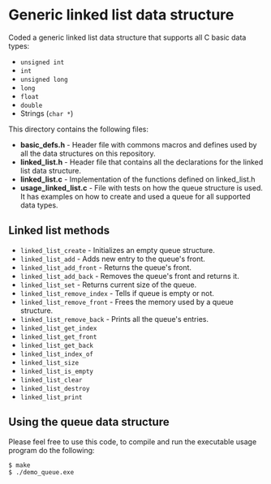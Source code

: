 Generic linked list data structure
====================
Coded a generic linked list data structure that supports all C basic data types:
* `unsigned int`
* `int`
* `unsigned long`
* `long`
* `float`
* `double`
* Strings (`char *`)

This directory contains the following files:
* **basic_defs.h** - Header file with commons macros and defines used by all the data structures on this repository.
* **linked_list.h** - Header file that contains all the declarations for the linked list data structure.
* **linked_list.c** - Implementation of the functions defined on linked_list.h
* **usage_linked_list.c** - File with tests on how the queue structure is used. It has examples on how to create and used a queue for all supported data types.

## Linked list methods
* `linked_list_create` - Initializes an empty queue structure.
* `linked_list_add` - Adds new entry to the queue's front.
* `linked_list_add_front` - Returns the queue's front.
* `linked_list_add_back` - Removes the queue's front and returns it.
* `linked_list_set` - Returns current size of the queue.
* `linked_list_remove_index` - Tells if queue is empty or not.
* `linked_list_remove_front` - Frees the memory used by a queue structure.
* `linked_list_remove_back` - Prints all the queue's entries.
* `linked_list_get_index`
* `linked_list_get_front`
* `linked_list_get_back`
* `linked_list_index_of`
* `linked_list_size`
* `linked_list_is_empty`
* `linked_list_clear`
* `linked_list_destroy`
* `linked_list_print`

## Using the queue data structure
Please feel free to use this code, to compile and run the executable usage program do the following:
```bash
$ make
$ ./demo_queue.exe
```